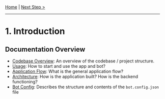 [Home](../README.md) | [Next Step >](2_Codebase_Overview.md)

-----
# 1. Introduction

## Documentation Overview
- [Codebase Overview](2_Codebase_Overview.md): An overview of the codebase / project structure.
- [Usage](3_Usage.md): How to start and use the app and bot?
- [Application Flow](4_Application_Flow.md): What is the general application flow?
- [Architecture](5_Architecture.md): How is the application built? How is the backend functioning?
- [Bot Config](6_bot_config.md): Describes the structure and contents of the `bot.config.json` file
